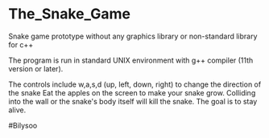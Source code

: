 # The_Snake_Game
Snake game prototype without any graphics library or non-standard library for c++

The program is run in standard UNIX environment with g++ compiler (11th version or later).

The controls include w,a,s,d (up, left, down, right) to change the direction of the snake
Eat the apples on the screen to make your snake grow.
Colliding into the wall or the snake's body itself will kill the snake. 
The goal is to stay alive.

#Bilysoo
